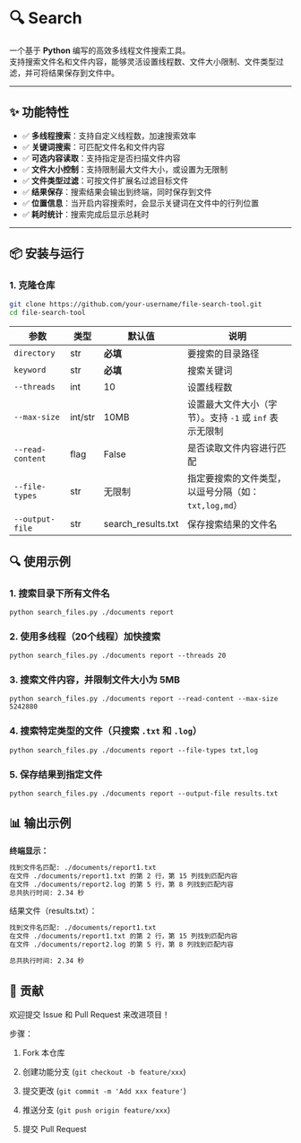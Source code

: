 # 🔍 Search

一个基于 **Python** 编写的高效多线程文件搜索工具。  
支持搜索文件名和文件内容，能够灵活设置线程数、文件大小限制、文件类型过滤，并可将结果保存到文件中。

---

## ✨ 功能特性
- ✅ **多线程搜索**：支持自定义线程数，加速搜索效率  
- ✅ **关键词搜索**：可匹配文件名和文件内容  
- ✅ **可选内容读取**：支持指定是否扫描文件内容  
- ✅ **文件大小控制**：支持限制最大文件大小，或设置为无限制  
- ✅ **文件类型过滤**：可按文件扩展名过滤目标文件  
- ✅ **结果保存**：搜索结果会输出到终端，同时保存到文件  
- ✅ **位置信息**：当开启内容搜索时，会显示关键词在文件中的行列位置  
- ✅ **耗时统计**：搜索完成后显示总耗时  

---

## 📦 安装与运行
### 1. 克隆仓库
```bash
git clone https://github.com/your-username/file-search-tool.git
cd file-search-tool
```

| 参数               | 类型      | 默认值                | 说明                                 |
| ---------------- | ------- | ------------------ | ---------------------------------- |
| `directory`      | str     | **必填**             | 要搜索的目录路径                           |
| `keyword`        | str     | **必填**             | 搜索关键词                              |
| `--threads`      | int     | 10                 | 设置线程数                              |
| `--max-size`     | int/str | 10MB               | 设置最大文件大小（字节）。支持 `-1` 或 `inf` 表示无限制 |
| `--read-content` | flag    | False              | 是否读取文件内容进行匹配                       |
| `--file-types`   | str     | 无限制                | 指定要搜索的文件类型，以逗号分隔（如：`txt,log,md`）   |
| `--output-file`  | str     | search_results.txt | 保存搜索结果的文件名                         |

## 🔍 使用示例

### 1. 搜索目录下所有文件名

`python search_files.py ./documents report`

### 2. 使用多线程（20个线程）加快搜索

`python search_files.py ./documents report --threads 20`

### 3. 搜索文件内容，并限制文件大小为 5MB

`python search_files.py ./documents report --read-content --max-size 5242880`

### 4. 搜索特定类型的文件（只搜索 `.txt` 和 `.log`）

`python search_files.py ./documents report --file-types txt,log`

### 5. 保存结果到指定文件

`python search_files.py ./documents report --output-file results.txt`

## 📊 输出示例

**终端显示：**
```bash
找到文件名匹配: ./documents/report1.txt
在文件 ./documents/report1.txt 的第 2 行，第 15 列找到匹配内容
在文件 ./documents/report2.log 的第 5 行，第 8 列找到匹配内容
总共执行时间: 2.34 秒
```

结果文件（results.txt）：
```bash
找到文件名匹配: ./documents/report1.txt
在文件 ./documents/report1.txt 的第 2 行，第 15 列找到匹配内容
在文件 ./documents/report2.log 的第 5 行，第 8 列找到匹配内容

总共执行时间: 2.34 秒
```

## 🤝 贡献

欢迎提交 Issue 和 Pull Request 来改进项目！

步骤：

1. Fork 本仓库
    
2. 创建功能分支 (`git checkout -b feature/xxx`)
    
3. 提交更改 (`git commit -m 'Add xxx feature'`)
    
4. 推送分支 (`git push origin feature/xxx`)
    
5. 提交 Pull Request
